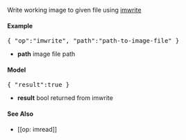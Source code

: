 Write working image to given file using [imwrite](http://docs.opencv.org/doc/user_guide/ug_mat.html#input-output)

#### Example
<pre>
{ "op":"imwrite", "path":"path-to-image-file" }
</pre>
* **path** image file path

#### Model
<pre>
{ "result":true }
</pre>
* **result** bool returned from imwrite

#### See Also
* [[op: imread]]
